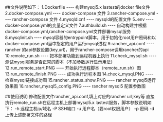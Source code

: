 ##文件说明如下：
1.Dockerfile ---- 构建mysql5.x lastest的docker file文件
2.docker-compose.yml ---- docker-compose 文件
3.rancher-compose.yml ---- rancher-compose 文件
4.mysqld.cnf ---- mysqld的配置文件
5..env ---- docker-compose.yml的变量定义文件
7.authbuild.sh ---- 自动构建并根据docker-compose.yml,rancher-compose.yml文件部署mysql服务
8.mysqlinit.sh ---- mysql容器的entrypoint脚本，用于初始化root用户密码和以docker-compose.yml当中指定的用户运行mysql进程
9.rancher_api.conf ---- rancher 的api参数设置(key,url)，用于rancher-compose调用rancher的api
10.remote_run.sh ---- 把本部署功能到远程机器上执行
11.check_mysql.sh ---- 测试mysql服务是否正常的脚本（不加参数运行显示用法）
12.run_remote_start.PNG ---- 开始执行远程脚本（remote_run.sh）图
13.run_remote_finish.PNG ---- 成功执行远程本图
14.check_mysql.PNG ---- 检查mysql链接成功图
15.rancher_status_show.PNG ---- rancher mysql5运行效果图
16.rancher_mysql5_config.PNG ---- rancher mysql5 配置参数图

##使用说明
修改配置文件rancher_api.conf,填上对应的rancher url,key等
直接执行remote_run.sh在远程主机上部署mysql5.x lastest服务，脚本参数说明如下：
-h 远程主机ip/域名
-P SSH端口
-u 用户名（要root权限用户）
-p 密码
-d 上传上述部署文件的路径

